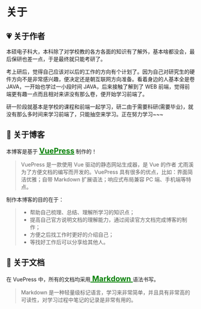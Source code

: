 # 关于

## 💗 关于作者

本硕电子科大，本科除了对学校教的各方各面的知识有了解外，基本啥都没会，最后保研也差一点，于是最终就只能考研了。

考上研后，觉得自己应该对以后的工作的方向有个计划了。因为自己对研究生的硬件方向不是非常感兴趣，便决定还是朝互联网方向准备。看着身边的人基本全是卷 JAVA，一开始也学过一小段时间 JAVA，后来接触了解到了 WEB 前端，觉得前端更有趣一点而且相对来讲没有那么卷，便开始学习前端了。

研一阶段就基本是学校的课程和前端一起学习，研二由于需要科研(需要毕业)，就没有那么多时间来学习前端了，只能抽空来学习。正在努力学习~~~

## 📗 关于博客

本博客是基于 <a style="color:green;font-weight:700;font-size:20px" href= "https://vuepress.vuejs.org/zh/" target="_blank">VuePress</a> 制作的！

> VuePress 是一款使用 Vue 驱动的静态网站生成器，是 Vue 的作者 尤雨溪 为了方便文档的编写而开发的。VuePress 具有很多的优点，比如：界面简洁优雅；自带 Markdown 扩展语法；响应式布局兼容 PC 端、手机端等特点。

制作本博客的目的在于：

> - 帮助自己梳理、总结、理解所学习的知识点；
> - 提高自己官方说明文档的理解能力，通过阅读官方文档完成博客的制作；
> - 方便之后找工作时更好的介绍自己；
> - 等找好工作后可以分享给其他人。

## 📑 关于文档

在 VuePress 中，所有的文档均采用<a style="color:green;font-weight:700;font-size:20px" href= "https://markdown.com.cn/" target="_blank"> Markdown </a>语法书写。

> Markdown 是一种轻量级标记语言，学习来非常简单，并且具有非常高的可读性，对学习过程中笔记的记录是非常有用的。
